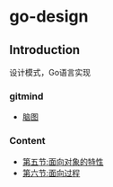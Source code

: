 # go-design

## Introduction
设计模式，Go语言实现

### gitmind
* [脑图](https://gitmind.cn/app/doc/00b9064853)

### Content
* [第五节:面向对象的特性](c05-oop)
* [第六节:面向过程](c06)